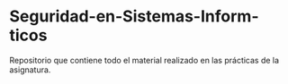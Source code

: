 # Seguridad-en-Sistemas-Inform-ticos
Repositorio que contiene todo el material realizado en las prácticas de la asignatura.
